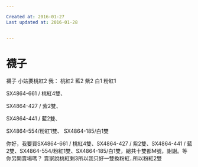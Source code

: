 ```yaml
---

Created at: 2016-01-27
Last updated at: 2016-01-28


---
```


# 襪子


襪子
小姑要桃紅2
我：
桃紅2
藍2
紫2
白1
粉紅1

 SX4864-661 / 桃紅4雙、

SX4864-427 / 紫2雙、

SX4864-441 / 藍2雙、

 SX4864-554/粉紅1雙、
 SX4864-185/白1雙

你好，我要買SX4864-661 / 桃紅4雙、SX4864-427 / 紫2雙、SX4864-441 / 藍2雙、SX4864-554/粉紅1雙、SX4864-185/白1雙，總共十雙都M號，謝謝。等你另開賣場嗎？
賣家說桃紅剩3所以我只好一雙換粉紅..所以粉紅2雙

